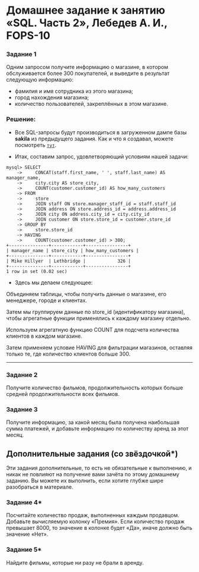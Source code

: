 # Домашнее задание к занятию «SQL. Часть 2», Лебедев А. И., FOPS-10


### Задание 1

Одним запросом получите информацию о магазине, в котором обслуживается более 300 покупателей, и выведите в результат следующую информацию: 
- фамилия и имя сотрудника из этого магазина;
- город нахождения магазина;
- количество пользователей, закреплённых в этом магазине.

### Решение:  

- Все SQL-запросы будут производиться в загруженном дампе базы **sakila** из предыдущего задания. Как и что я создавал, можете посмотреть  <code>[тут](https://github.com/luckynuckywinkel/netology_sdb12_hw03_SQL_1 "sdb12_hw03_SQL_1")</code>.

- Итак, составим запрос, удовлетворяющий условиям нашей задачи:

```
mysql> SELECT
    ->     CONCAT(staff.first_name, ' ', staff.last_name) AS manager_name,
    ->     city.city AS store_city,
    ->     COUNT(customer.customer_id) AS how_many_customers
    -> FROM
    ->     store
    ->     JOIN staff ON store.manager_staff_id = staff.staff_id
    ->     JOIN address ON store.address_id = address.address_id
    ->     JOIN city ON address.city_id = city.city_id
    ->     JOIN customer ON store.store_id = customer.store_id
    -> GROUP BY
    ->     store.store_id
    -> HAVING
    ->     COUNT(customer.customer_id) > 300;
+---------------+------------+----------------+
| manager_name | store_city | how_many_customers |
+---------------+------------+----------------+
| Mike Hillyer  | Lethbridge |            326 |
+---------------+------------+----------------+
1 row in set (0.02 sec)
```

- Здесь мы делаем следующее:

Объединяем таблицы, чтобы получить данные о магазине, его менеджере, городе и клиентах.  

Затем мы группируем данные по store_id (идентификатору магазина), чтобы агрегатные функции применялись к каждому магазину отдельно.  

Используем агрегатную функцию COUNT для подсчета количества клиентов в каждом магазине.  

Затем применяем условие HAVING для фильтрации магазинов, оставляя только те, где количество клиентов больше 300.

---

### Задание 2

Получите количество фильмов, продолжительность которых больше средней продолжительности всех фильмов.

### Задание 3

Получите информацию, за какой месяц была получена наибольшая сумма платежей, и добавьте информацию по количеству аренд за этот месяц.


## Дополнительные задания (со звёздочкой*)
Эти задания дополнительные, то есть не обязательные к выполнению, и никак не повлияют на получение вами зачёта по этому домашнему заданию. Вы можете их выполнить, если хотите глубже шире разобраться в материале.

### Задание 4*

Посчитайте количество продаж, выполненных каждым продавцом. Добавьте вычисляемую колонку «Премия». Если количество продаж превышает 8000, то значение в колонке будет «Да», иначе должно быть значение «Нет».

### Задание 5*

Найдите фильмы, которые ни разу не брали в аренду.
